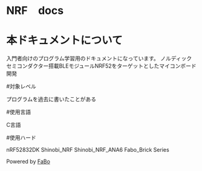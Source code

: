 # NRF　docs

# 本ドキュメントについて

入門者向けのプログラム学習用のドキュメントになっています。
ノルディックセミコンダクター搭載BLEモジュールNRF52をターゲットとしたマイコンボード開発

#対象レベル

プログラムを過去に書いたことがある

#使用言語

C言語

#使用ハード

nRF52832DK
Shinobi_NRF
Shinobi_NRF_ANA6
Fabo_Brick Series

Powered by [FaBo](http://www.fabo.io)
